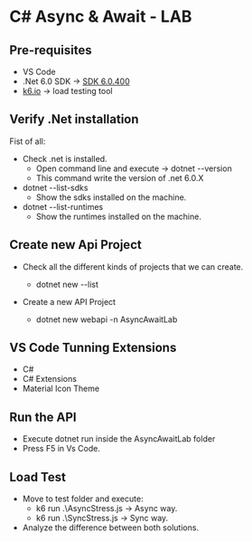 # C# Async & Await - LAB

## Pre-requisites

- VS Code
- .Net 6.0 SDK -> [SDK 6.0.400](https://dotnet.microsoft.com/en-us/download/dotnet/6.0)
- [k6.io](https://k6.io/docs/getting-started/installation/) -> load testing  tool

## Verify .Net installation

Fist of all:
- Check .net is installed.
    - Open command line and execute -> dotnet --version
    - This command write the version of .net 6.0.X
- dotnet --list-sdks
    - Show the sdks installed on the machine.
- dotnet --list-runtimes
    - Show the runtimes installed on the machine.

## Create new Api Project

- Check all the different kinds of projects that we can create.
    - dotnet new --list

- Create a new API Project
    - dotnet new webapi -n AsyncAwaitLab

## VS Code Tunning Extensions

- C#
- C# Extensions
- Material Icon Theme

## Run the API

- Execute dotnet run inside the AsyncAwaitLab folder
- Press F5 in Vs Code.

## Load Test

- Move to test folder and execute:
    - k6 run .\AsyncStress.js -> Async way.
    - k6 run .\SyncStress.js -> Sync way.
- Analyze the difference between both solutions.
